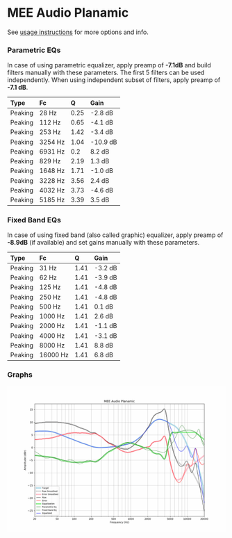 # MEE Audio Planamic
See [usage instructions](https://github.com/jaakkopasanen/AutoEq#usage) for more options and info.

### Parametric EQs
In case of using parametric equalizer, apply preamp of **-7.1dB** and build filters manually
with these parameters. The first 5 filters can be used independently.
When using independent subset of filters, apply preamp of **-7.1 dB**.

| Type    | Fc      |    Q | Gain     |
|:--------|:--------|:-----|:---------|
| Peaking | 28 Hz   | 0.25 | -2.8 dB  |
| Peaking | 112 Hz  | 0.65 | -4.1 dB  |
| Peaking | 253 Hz  | 1.42 | -3.4 dB  |
| Peaking | 3254 Hz | 1.04 | -10.9 dB |
| Peaking | 6931 Hz | 0.2  | 8.2 dB   |
| Peaking | 829 Hz  | 2.19 | 1.3 dB   |
| Peaking | 1648 Hz | 1.71 | -1.0 dB  |
| Peaking | 3228 Hz | 3.56 | 2.4 dB   |
| Peaking | 4032 Hz | 3.73 | -4.6 dB  |
| Peaking | 5185 Hz | 3.39 | 3.5 dB   |

### Fixed Band EQs
In case of using fixed band (also called graphic) equalizer, apply preamp of **-8.9dB**
(if available) and set gains manually with these parameters.

| Type    | Fc       |    Q | Gain    |
|:--------|:---------|:-----|:--------|
| Peaking | 31 Hz    | 1.41 | -3.2 dB |
| Peaking | 62 Hz    | 1.41 | -3.9 dB |
| Peaking | 125 Hz   | 1.41 | -4.8 dB |
| Peaking | 250 Hz   | 1.41 | -4.8 dB |
| Peaking | 500 Hz   | 1.41 | 0.1 dB  |
| Peaking | 1000 Hz  | 1.41 | 2.6 dB  |
| Peaking | 2000 Hz  | 1.41 | -1.1 dB |
| Peaking | 4000 Hz  | 1.41 | -3.1 dB |
| Peaking | 8000 Hz  | 1.41 | 8.8 dB  |
| Peaking | 16000 Hz | 1.41 | 6.8 dB  |

### Graphs
![](./MEE%20Audio%20Planamic.png)